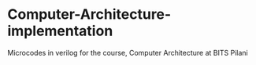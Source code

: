 # Computer-Architecture-implementation
Microcodes in verilog for the course, Computer Architecture at BITS Pilani

